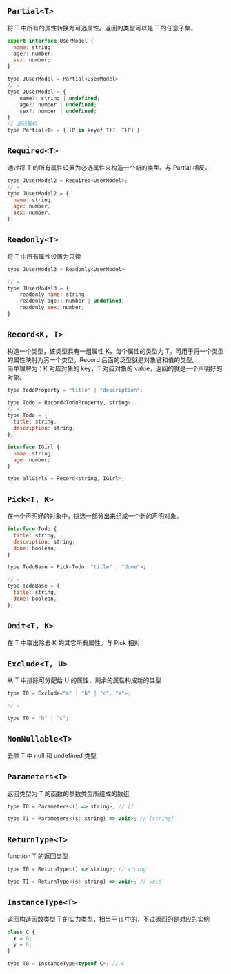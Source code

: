 ## `Partial<T>`

将 T 中所有的属性转换为可选属性。返回的类型可以是 T 的任意子集。

```js
export interface UserModel {
  name: string;
  age?: number;
  sex: number;
}

type JUserModel = Partial<UserModel>
// =
type JUserModel = {
    name?: string | undefined;
    age?: number | undefined;
    sex?: number | undefined;
}
// 源码解析
type Partial<T> = { [P in keyof T]?: T[P] }
```

## `Required<T>`

通过将 T 的所有属性设置为必选属性来构造一个新的类型。与 Partial 相反。

```js
type JUserModel2 = Required<UserModel>;
// =
type JUserModel2 = {
  name: string,
  age: number,
  sex: number,
};
```

## `Readonly<T>`

将 T 中所有属性设置为只读

```js
type JUserModel3 = Readonly<UserModel>

// =
type JUserModel3 = {
    readonly name: string;
    readonly age?: number | undefined;
    readonly sex: number;
}
```

## `Record<K, T>`

构造一个类型，该类型具有一组属性 K，每个属性的类型为 T。可用于将一个类型的属性映射为另一个类型。Record 后面的泛型就是对象键和值的类型。  
简单理解为：K 对应对象的 key，T 对应对象的 value，返回的就是一个声明好的对象。

```js
type TodoProperty = "title" | "description";

type Todo = Record<TodoProperty, string>;
// =
type Todo = {
  title: string,
  description: string,
};

interface IGirl {
  name: string;
  age: number;
}

type allGirls = Record<string, IGirl>;
```

## `Pick<T, K>`

在一个声明好的对象中，挑选一部分出来组成一个新的声明对象。

```js
interface Todo {
  title: string;
  description: string;
  done: boolean;
}

type TodoBase = Pick<Todo, "title" | "done">;

// =
type TodoBase = {
  title: string,
  done: boolean,
};
```

## `Omit<T, K>`

在 T 中取出除去 K 的其它所有属性。与 Pick 相对

## `Exclude<T, U>`

从 T 中排除可分配给 U 的属性，剩余的属性构成新的类型

```js
type T0 = Exclude<"a" | "b" | "c", "a">;

// =

type T0 = "b" | "c";
```

## `NonNullable<T>`

去除 T 中 null 和 undefined 类型

## `Parameters<T>`

返回类型为 T 的函数的参数类型所组成的数组

```js
type T0 = Parameters<() => string>; // []

type T1 = Parameters<(s: string) => void>; // [string]
```

## `ReturnType<T>`

function T 的返回类型

```js
type T0 = ReturnType<() => string>; // string

type T1 = ReturnType<(s: string) => void>; // void
```

## `InstanceType<T>`

返回构造函数类型 T 的实力类型，相当于 js 中的，不过返回的是对应的实例

```js
class C {
  x = 0;
  y = 0;
}

type T0 = InstanceType<typeof C>; // C
```
